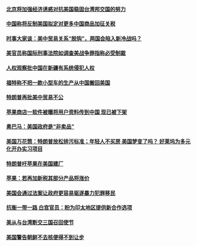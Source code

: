 #### [北京将加强经济诱惑对抗美国稳固台湾邦交国的努力](../pages/zg_yre_rvq/4565005.md) 

#### [中国称将反制美国拟定对更多中国商品加征关税](../pages/zg_yre_rvq/4564759.md) 

#### [时事大家谈：美中贸易关系“脱钩”，两国会陷入新冷战吗？](../pages/zg_yre_rvq/4564756.md) 

#### [美官员称国际刑事法院如调查美战争罪指称必受制裁](../pages/zg_yre_rvq/4564598.md) 

#### [人权观察批中国在新疆有系统侵犯人权](../pages/zg_yre_rvq/4564540.md) 

#### [福特称不把一款小型车的生产从中国搬回美国](../pages/zg_yre_rvq/4564529.md) 

#### [特朗普再批美中贸易不公](../pages/zg_yre_rvq/4563874.md) 

#### [苹果商店一软件被曝将用户资料传到中国  现已被下架](../pages/zg_yre_rvq/4563729.md) 

#### [奥巴马：美国政府是“非卖品”](../pages/zg_yre_rvq/4563306.md) 

#### [美国万花筒：特朗普放松排污标准；年轻人不买房 美国梦变了吗？ 好莱坞为多元化开办实习项目](../pages/zg_yre_rvq/4563167.md) 

#### [特朗普吁苹果在美国建厂](../pages/zg_yre_rvq/4563158.md) 

#### [苹果：若再加新税其部分产品将涨价](../pages/zg_yre_rvq/4562914.md) 

#### [美国会通过法案让政府更容易驱逐暴力犯罪移民](../pages/zg_yre_rvq/4562831.md) 

#### [抗衡一带一路  白宫官员：盼为印太地区提供新合作选项 ](../pages/zg_yre_rvq/4562799.md) 

#### [美从与台湾断交三国召回使节](../pages/zg_yre_rvq/4562791.md) 

#### [美国警告朝鲜不去核便得不到让步](../pages/zg_yre_rvq/4562479.md) 

